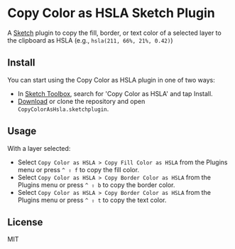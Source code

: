 # Copy Color as HSLA Sketch Plugin
A [Sketch](http://bohemiancoding.com/sketch) plugin to copy the fill, border, or text color of a selected layer to the clipboard as HSLA (e.g., `hsla(211, 66%, 21%, 0.42)`)

## Install
You can start using the Copy Color as HSLA plugin in one of two ways:
* In [Sketch Toolbox](http://sketchtoolbox.com), search for 'Copy Color as HSLA' and tap Install.
* [Download](https://github.com/peterwooley/copy-color-as-hsla/archive/master.zip) or
clone the repository and open `CopyColorAsHsla.sketchplugin`.

## Usage
With a layer selected:

* Select `Copy Color as HSLA > Copy Fill Color as HSLA` from the Plugins menu or press `^ ⇪ f` to copy the fill color.
* Select `Copy Color as HSLA > Copy Border Color as HSLA` from the Plugins menu or press `^ ⇪ b` to copy the border color.
* Select `Copy Color as HSLA > Copy Border Color as HSLA` from the Plugins menu or press `^ ⇪ t` to copy the text color.

## License
MIT
